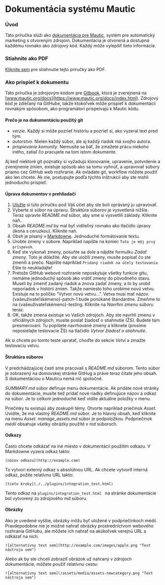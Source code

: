 # Dokumentácia systému Mautic

### Úvod
Táto príručka slúži ako [dokumentácia pre Mautic](https://www.mautic.org/docs/index.html), systém pre automatický marketing s otvoreným zdrojom. Dokumentácia je otvorená a dostupná každému rovnako ako zdrojový kód. Každý môže vylepšiť tieto informácie.

### Stiahnite ako PDF

[Kliknite sem](https://mautic.org/docs/mautic_docs_en.pdf) pre stiahnutie tejto príručky ako PDF.

### Ako prispieť k dokumentu

Táto príručka je zdrojovým kódom pre [Gitbook](https://www.gitbook.com/), ktorá je zverejnená na [www.mautic.org/docs](https://www.mautic.org/docs/index.html). Zdrojový kód je zdieľaný na GitHube, takže ktokoľvek môže prispieť k dokumentácii rovnakým spôsobom, ako programátori prispeivajú k Mautic kódu. 

#### Prečo je na dukumentáciu použitý git

- *verzie*. Každý si môže pozrieť históriu a pozrieť si, ako vyzeral text pred tým.
- *autorstvo*. Nielen každý súbor, ale aj každý riadok má svojho autora.
- *prispievanie komunity*. Nemusíte sa báť, že zmažete prácu niekoho iného, zatiaľ čo pracujete na tom istom dokumente.

Aj keď niektoré git poznatky si vyžadujú klonovanie, upravenie, potvrdenie a zverejnenie zmien, existuje spôsob ako sa tomu vyhnúť, a upravovať súbory priamo cez GitHub web rozhranie. Ak ovládate git, workflow môžete použiť ako len chcete. Ak nie, postupujte podľa týchto inštrukcií aby ste mohli jednoducho prispieť.

#### Úprava dokumentov v prehliadači

1. [Uložte](https://github.com/mautic/documentation#fork-destination-box) si túto príručku pod Váš účet aby ste boli oprávaný ju upravovať.
2. Vyberte si súbor na úpravu. Štruktúra súborov je vysvetlená nižšie. Teraz upravte *README.md* súbor, aby sme si vysvetlili základy. Kliknite naň..
3. Obsah *README.md* by mal byť viditeľný rovnako ako tlačidlo úpravy (ikona s ceruzkou). Kliknite naň.
4. Obsh je písaný v [Markdowne](https://daringfireball.net/projects/markdown/). Jednoduché formátovanie textu.
5. Urobte zmeny v súbore. Napríklad napíšte na koniec `Toto je môj prvý príspevok`.
6. Keď ste vykonali zmeny, posuňte sa dole a nájdite formulku *Zadať zmeny*. Toto je dôležité. Aby ste uložili zmeny, musíte popísať čo ste zmenili a prečo. Napíšte napríklad `Pridaný riadok na účely testovania`. Ešte to neukladajte!
7. Pretože GitHub webové rozhranie neposkytuje všetky funkcie gitu, nemáme jednoduchý spôsob ako vrátiť zmeny do pôvodného stavu. Museli by zmeniť zadaný riadok a znova zadať zmeny, a to by urobil neporiadok v histórii zmien. Takže namiesto toho urobíme novú vetvu. Existuje na to políčko “Vytvor novú vetvu…”. Vetva musí mať názov. {vašeuživateľskémeno}-patch-1 bude ponúkané štandardne. Zmeňme to na {vašeuživateľskémeno}-testing. Kliknite na *Navrhni zmenu súboru* teraz.
8. OK, takže zmena existuje vo Vašich zdrojoch. Aby ste navrhli zmenu v oficiálnych zdrojoch, musíte poslať žiadosť o stiahnutie (ŽS). Budete tam presmerovaní. Tu popíšete navrhované zmeny a kliknete (prosíme neposielajte testovacie ŽS) na tlačidlo *Vytvor žiadosť o stiahnutie*.

Ak si chcete po tomto teste upratať, choďte do sekcie *Vetví* a zmažte testovaciu vetvu.

#### Štruktúra súborov

V predchádzajúcej časti sme pracovali s *README.md* súborom. Tento súbor je zobrazený na domovskej stránke GitHug a práve teraz čítate jeho obsah. S dokumentáciou o Mauticu nemá nič spoločné.

*SUMMARY.md* súbor definuje menu dokumentácie. Ak pridáte nové stránky do dokumentácie, musíte tiež pridať nové riadky definujúce názov a odkaz na súbor. Je to celkom jednoduché keď vidíte aktuálne položky v menu.

Priečinky tu existujú aby zoskupili témy. Otvorte napríklad priečinok *Asset*. Uvidíte, že má vlastný *README.md* súbor. Je to hlavný obsah, keď kliknite na menu *Asset*. *manage_assets.md* súbor je podpoložkou. Podpriečinok *médií* obsahuje všetky obrázky použité v *md* súboroch.

#### Odkazy

Často chcete odkázať na iné miesto v dokumentácii použitím odkazu. V Markdowne vyzerá odkaz takto:

```
[názov odkazu](http://example.com)
```

To vytvorí externý odkaz s absolútnou URL. Ak chcete vytvoriť interná odkaz, požite relatívnu URL takto:

```
[tieto kroky](./../plugins/integration_test.html)
```
Tento odkaz na `plugins/integration_test.html ` na stránke dokumentácie bol vytvorený zo zdrojového md súboru.

#### Obrázky

Ako je uvedené vyššie, obrázky môžu byť uložené v podpriečinkoch médií. Pravdepodobne nie je možné nahrať obrázky prostredníctvom webového rozhrania GitHubu, ale môžete ich nahrať na akúkoľvek verejnú URL a odkázať na nich.

```
![alternatívny text sem](http://example.com/images/apple.png "Text nástroja sem")
```
Alebo ak by ste chceli zobraziť obrázok už nahraný v zdrojoch dokumentácie, môžete použiť relatívnu cestu:
```
![alternatívny text sem](/assets/media/assets-newcategory.png "Text nástroja sem")
```
